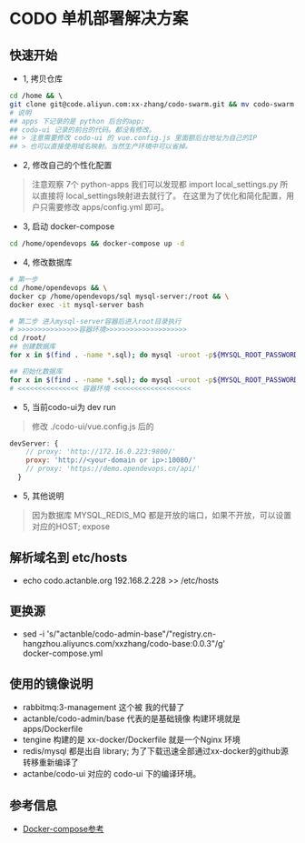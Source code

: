 # CODO 单机部署解决方案

## 快速开始
- 1, 拷贝仓库
```bash 
cd /home && \ 
git clone git@code.aliyun.com:xx-zhang/codo-swarm.git && mv codo-swarm opendevops
# 说明
## apps 下记录的是 python 后台的app; 
## codo-ui 记录的前台的代码。都没有修改。
## > 注意需要修改 codo-ui 的 vue.config.js 里面额后台地址为自己的IP
## > 也可以直接使用域名映射。当然生产环境中可以省掉。
```
- 2, 修改自己的个性化配置
> 注意观察 7个 python-apps 我们可以发现都 import local_settings.py 所以直接将 local_settings映射进去就行了。
> 在这里为了优化和简化配置，用户只需要修改 apps/config.yml 即可。

- 3, 启动 docker-compose 
```bash 
cd /home/opendevops && docker-compose up -d 
```

- 4, 修改数据库
```bash 
# 第一步
cd /home/opendevops && \
docker cp /home/opendevops/sql mysql-server:/root && \
docker exec -it mysql-server bash 

# 第二步 进入mysql-server容器后进入root目录执行
# >>>>>>>>>>>>>>>容器环境>>>>>>>>>>>>>>>>>>>>
cd /root/
## 创建数据库
for x in $(find . -name *.sql); do mysql -uroot -p${MYSQL_ROOT_PASSWORD} -e "create database "$(echo $x | awk -F '-' '{print $1}' | awk -F '/' '{print $3}')" default character set utf8mb4 collate utf8mb4_unicode_ci;" ; done

## 初始化数据库
for x in $(find . -name *.sql); do mysql -uroot -p${MYSQL_ROOT_PASSWORD} $(echo $x | awk -F '-' '{print $1}' | awk -F '/' '{print $3}') < $x; done
# <<<<<<<<<<<<<<< 容器环境 <<<<<<<<<<<<<<<<<<<
```
- 5, 当前codo-ui为 dev run 
> 修改 ./codo-ui/vue.config.js 后的 
```javascript
devServer: {
    // proxy: 'http://172.16.0.223:9800/'
    proxy: 'http://<your-domain or ip>:10080/'
    // proxy: 'https://demo.opendevops.cn/api/'
  }
```

- 5, 其他说明
> 因为数据库 MYSQL_REDIS_MQ 都是开放的端口，如果不开放，可以设置对应的HOST; expose


## 解析域名到 etc/hosts 
- echo codo.actanble.org   192.168.2.228 >> /etc/hosts 

## 更换源
- sed -i 's/"actanble/codo-admin-base"/"registry.cn-hangzhou.aliyuncs.com/xxzhang/codo-base:0.0.3"/g' \
 docker-compose.yml  
 
## 使用的镜像说明
- rabbitmq:3-management 这个被 我的代替了
- actanble/codo-admin/base 代表的是基础镜像 构建环境就是 apps/Dockerfile 
- tengine 构建的是 xx-docker/Dockerfile 就是一个Nginx 环境
- redis/mysql 都是出自 library; 为了下载迅速全部通过xx-docker的github源转移重新编译了
- actanbe/codo-ui 对应的 codo-ui 下的编译环境。

## 参考信息
- [Docker-compose参考](https://github.com/zabbix/zabbix-docker/blob/4.2/docker-compose_v3_alpine_mysql_latest.yaml)